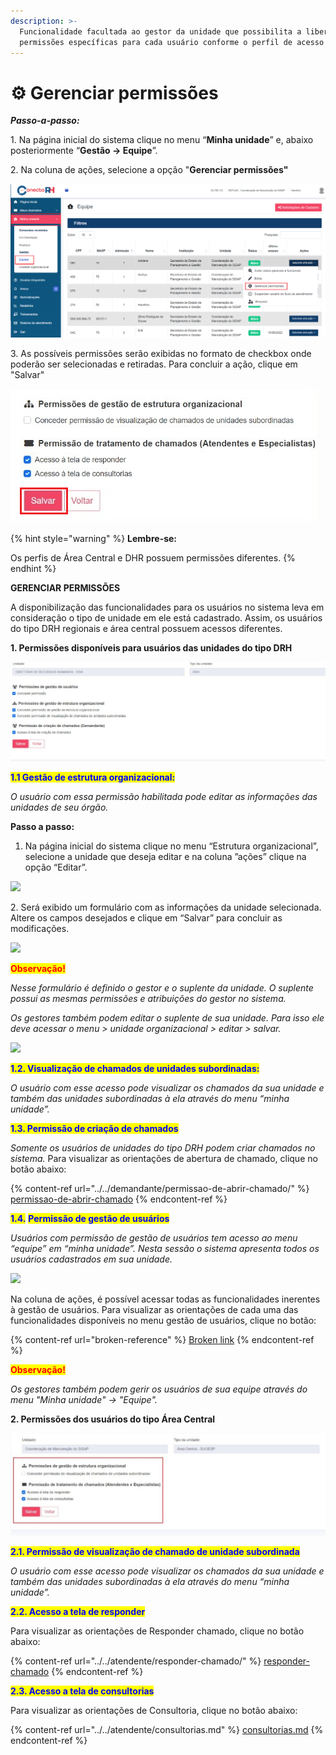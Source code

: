 ```yaml
---
description: >-
  Funcionalidade facultada ao gestor da unidade que possibilita a liberação de
  permissões específicas para cada usuário conforme o perfil de acesso desejado.
---
```


# ⚙️ Gerenciar permissões

_**Passo-a-passo:**_

&#x20;1\.       Na página inicial do sistema clique no menu “**Minha unidade**” e, abaixo posteriormente “**Gestão -> Equipe**”.

2\. Na coluna de ações, selecione a opção "**Gerenciar permissões"**

![](<../../.gitbook/assets/image (108).png>)

3\. As possíveis permissões serão exibidas no formato de checkbox onde poderão ser selecionadas e retiradas. Para concluir a ação, clique em "Salvar"

![](<../../.gitbook/assets/image (128).png>)

{% hint style="warning" %}
**Lembre-se:**

Os perfis de Área Central e DHR possuem permissões diferentes.&#x20;
{% endhint %}



**GERENCIAR PERMISSÕES**

A disponibilização das funcionalidades para os usuários no sistema leva em consideração o tipo de unidade em ele está cadastrado. Assim, os usuários do tipo DRH regionais e área central possuem acessos diferentes.



**1. Permissões disponíveis para usuários das unidades do tipo DRH**&#x20;

![](<../../.gitbook/assets/WhatsApp Image 2022-06-22 at 17.39.38.jpeg>)

<mark style="color:blue;">**1.1 Gestão de estrutura organizacional:**</mark>&#x20;

_O usuário com essa permissão habilitada pode editar as informações das unidades de seu órgão._

**Passo a passo:**

1. Na página inicial do sistema clique no menu “Estrutura organizacional”, selecione a unidade que deseja editar e na coluna ”ações” clique na opção “Editar”.

![](https://lh4.googleusercontent.com/\_WxcKLCKpV81WWfe0-Ku9hM3vYIymacfWyuRqitFIRzb5NaU1NR51Rs\_rgd4IzYnsqKqS68v1AOcK2cm-LZu1zGV\_roJAM5tzhQ1Pthefvt8Q4t0OZTws4eCZtZMG3iSiHJ7ODxNZVFMZOq7QA)

2\. Será exibido um formulário com as informações da unidade selecionada. Altere os campos desejados e clique em “Salvar” para concluir as modificações.

![](https://lh4.googleusercontent.com/LMgcunf\_wO1Vv1d0BaDUh66rUMM9qIBtaxbrK-JxrADeZHcbX6lH2-4InL\_jxY3idAY2E1lWfaJqTtEu2vlwt-Z-SwW7yoHIITd4nuLowRBOhU21CZLwAY4JcBhqfkUP1p7MNGlz\_3PTOEYnbQ)

<mark style="color:red;">**Observação!**</mark>

_Nesse formulário é definido o gestor e o suplente da unidade. O suplente possui as mesmas permissões e atribuições do gestor no sistema._

_Os gestores também podem editar o suplente de sua unidade. Para isso ele deve acessar o menu > unidade organizacional > editar > salvar._

![](https://lh4.googleusercontent.com/dygp36dsqpFLFIuLD5wh2SvjrgDiSON6l5UGM-7gNhgFIR6uILguBN3FwPS5FQF8qmhBgbCWdVi9QRfoIs5aIM81R0k6qb1BdMfBAAcP0OxHIqCf6jWxSliZHSEUfJuPYOaSRyfkRpVv6OoHOw)

<mark style="color:blue;">**1.2. Visualização de chamados de unidades subordinadas:**</mark>

_O usuário com esse acesso pode visualizar os chamados da sua unidade e também das unidades subordinadas à ela através do menu “minha unidade”._



<mark style="color:blue;">**1.3. Permissão de criação de chamados**</mark>

_Somente os usuários de unidades do tipo DRH podem criar chamados no sistema._ Para visualizar as orientações de abertura de chamado, clique no botão abaixo:

{% content-ref url="../../demandante/permissao-de-abrir-chamado/" %}
[permissao-de-abrir-chamado](../../demandante/permissao-de-abrir-chamado/)
{% endcontent-ref %}



<mark style="color:blue;">**1.4.**</mark> <mark style="color:blue;">**Permissão de gestão de usuários**</mark>&#x20;

_Usuários com permissão de gestão de usuários tem acesso ao menu “equipe” em “minha unidade”. Nesta sessão o sistema apresenta todos os usuários cadastrados em sua unidade._

![](https://lh6.googleusercontent.com/J-gd9L9TSb6fzqq3wWxXoFHbECIuqsGX5BoZssnhmvnv5l5S7CL3Bsw8X53geJ3cGxbBawrhGUfdXh2Wnn8VBU2\_\_4h3ij\_1bd\_cXomTEZXCU6SXBHd1qp7GCWbkKqGk7ziPr9hlaXVUii\_u5A)

Na coluna de ações, é possível acessar todas as funcionalidades inerentes à gestão de usuários. Para visualizar as orientações de cada uma das funcionalidades disponíveis no menu gestão de usuários, clique no botão:

{% content-ref url="broken-reference" %}
[Broken link](broken-reference)
{% endcontent-ref %}

<mark style="color:red;">**Observação!**</mark>

_Os gestores também podem gerir os usuários de sua equipe através do menu "Minha unidade" -> "Equipe"._&#x20;



**2. Permissões dos usuários do tipo Área Central**

![](<../../.gitbook/assets/WhatsApp Image 2022-06-23 at 09.07.41.jpeg>)

<mark style="color:blue;">**2.1. Permissão de visualização de chamado de unidade subordinada**</mark>

_O usuário com esse acesso pode visualizar os chamados da sua unidade e também das unidades subordinadas à ela através do menu “minha unidade”._



<mark style="color:blue;">**2.2. Acesso a tela de responder**</mark>&#x20;

&#x20;Para visualizar as orientações de Responder chamado, clique no botão abaixo:

{% content-ref url="../../atendente/responder-chamado/" %}
[responder-chamado](../../atendente/responder-chamado/)
{% endcontent-ref %}

<mark style="color:blue;">**2.3. Acesso a tela de consultorias**</mark>

&#x20;Para visualizar as orientações de Consultoria, clique no botão abaixo:

{% content-ref url="../../atendente/consultorias.md" %}
[consultorias.md](../../atendente/consultorias.md)
{% endcontent-ref %}

